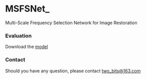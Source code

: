 # MSFSNet_
Multi-Scale Frequency Selection Network for Image Restoration


### Evaluation
Download the [model](https://drive.google.com/drive/folders/1zghPugp62UbVne0wRdEheKAieJ85oiEk?usp=sharing)


### Contact
Should you have any question, please contact two_bits@163.com

